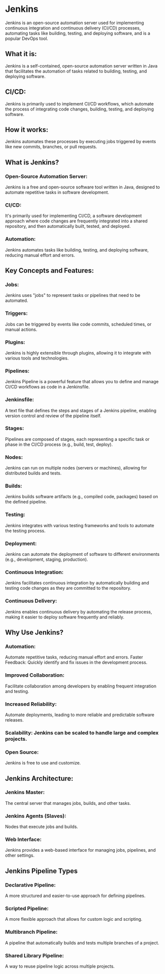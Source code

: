 # Jenkins
Jenkins is an open-source automation server used for implementing continuous integration and continuous delivery (CI/CD) processes, automating tasks like building, testing, and deploying software, and is a popular DevOps tool. 
## What it is:
Jenkins is a self-contained, open-source automation server written in Java that facilitates the automation of tasks related to building, testing, and deploying software. 
## CI/CD:
Jenkins is primarily used to implement CI/CD workflows, which automate the process of integrating code changes, building, testing, and deploying software. 
## How it works:
Jenkins automates these processes by executing jobs triggered by events like new commits, branches, or pull requests. 
## What is Jenkins?
### Open-Source Automation Server:
Jenkins is a free and open-source software tool written in Java, designed to automate repetitive tasks in software development. 
### CI/CD:
It's primarily used for implementing CI/CD, a software development approach where code changes are frequently integrated into a shared repository, and then automatically built, tested, and deployed. 
### Automation:
Jenkins automates tasks like building, testing, and deploying software, reducing manual effort and errors. 
## Key Concepts and Features:
### Jobs:
Jenkins uses "jobs" to represent tasks or pipelines that need to be automated. 
### Triggers:
Jobs can be triggered by events like code commits, scheduled times, or manual actions. 
### Plugins:
Jenkins is highly extensible through plugins, allowing it to integrate with various tools and technologies. 
### Pipelines:
Jenkins Pipeline is a powerful feature that allows you to define and manage CI/CD workflows as code in a Jenkinsfile. 
### Jenkinsfile:
A text file that defines the steps and stages of a Jenkins pipeline, enabling version control and review of the pipeline itself. 
### Stages:
Pipelines are composed of stages, each representing a specific task or phase in the CI/CD process (e.g., build, test, deploy). 
### Nodes:
Jenkins can run on multiple nodes (servers or machines), allowing for distributed builds and tests. 
### Builds:
Jenkins builds software artifacts (e.g., compiled code, packages) based on the defined pipeline. 
### Testing:
Jenkins integrates with various testing frameworks and tools to automate the testing process. 
### Deployment:
Jenkins can automate the deployment of software to different environments (e.g., development, staging, production). 
### Continuous Integration:
Jenkins facilitates continuous integration by automatically building and testing code changes as they are committed to the repository. 
### Continuous Delivery:
Jenkins enables continuous delivery by automating the release process, making it easier to deploy software frequently and reliably. 
## Why Use Jenkins?
### Automation:
Automate repetitive tasks, reducing manual effort and errors. 
Faster Feedback: Quickly identify and fix issues in the development process. 
### Improved Collaboration:
Facilitate collaboration among developers by enabling frequent integration and testing. 
### Increased Reliability: 
Automate deployments, leading to more reliable and predictable software releases. 
### Scalability: Jenkins can be scaled to handle large and complex projects. 
### Open Source: 
Jenkins is free to use and customize. 
## Jenkins Architecture:
### Jenkins Master: 
The central server that manages jobs, builds, and other tasks.
### Jenkins Agents (Slaves):
Nodes that execute jobs and builds.
### Web Interface: 
Jenkins provides a web-based interface for managing jobs, pipelines, and other settings. 
## Jenkins Pipeline Types
### Declarative Pipeline: 
A more structured and easier-to-use approach for defining pipelines.
### Scripted Pipeline:
A more flexible approach that allows for custom logic and scripting.
### Multibranch Pipeline:
A pipeline that automatically builds and tests multiple branches of a project.
### Shared Library Pipeline:
A way to reuse pipeline logic across multiple projects. 

